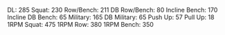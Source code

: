 DL: 285
 Squat: 230
 Row/Bench: 211
 DB Row/Bench: 80
 Incline Bench: 170
 Incline DB Bench: 65
 Military: 165
 DB Military: 65
 Push Up: 57
 Pull Up: 18
 1RPM Squat: 475
 1RPM Row: 380
 1RPM Bench: 350
